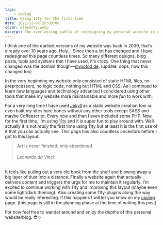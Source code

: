 ```yaml
---
tags: 
    - coding
title: Using 11ty for the first time
date: 2021-12-07 20:00:00
cover: eleventy.webp
excerpt: The everlasting battle of redesigning my personal website is getting really out of hand. Over the past few years I tried a lot of different approaches but none of them seemed to work—until now
---
```


I think one of the earliest versions of my website was back in 2009, that's already over 10 years ago. Holy... Since then a lot has changed and I have redesigned this page countless times. So many different designs, blog posts, tools and systems that I have used, it's crazy. One thing that never changed was the domain though&mdash;[myxotod.de](http://myxotod.de). (update: oops, now this changed too)

In the very beginning my website only consisted of static HTML files, no preprocessors, no logic code, nothing but HTML and CSS. As I continued to learn new languages and technology advanced I concidered using other tools that make my website more maintainable and more *fun* to work with.

For a very long time I have used [Jekyll](https://jekyllrb.com) as a static website creation tool or even built my sites bare bones without any other tools except SASS and maybe Coffeescript. Every now and then I even included some PHP. Now, for the first time, I'm using [11ty](https://11ty.dev) and it is super fun to play around with. Well actually it is not *really* the first time using 11ty but at least it is the first use of it that you can actually see. This page has also countless ancestors before I got to this layout.

> Art is never finished, only abandoned.
>
> ###### Leonardo da Vinci

It feels like pulling out a very old book from the shelf and blowing away a big layer of dust into a distance. Finally a website again that actually delivers *content* and triggers the urge for me to maintain it regularly. I'm excited to continue working with 11ty and improving this layout (maybe even some light/dark theming). Also creating some 11ty-plugins along the way would be really interesting. If this happens I will let you know on my [coding](/coding/) page. (this page is still in the planning phase at the time of writing this post)

For now feel free to wander around and enjoy the depths of this personal website/blog. 😎✨